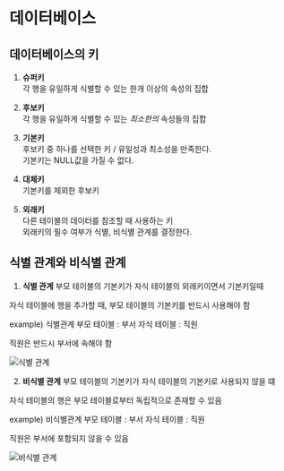 # 데이터베이스

## 데이터베이스의 키

1. **슈퍼키**  
각 행을 유일하게 식별할 수 있는 한개 이상의 속성의 집합  


2. **후보키**  
각 행을 유일하게 식별할 수 있는 *최소한의* 속성들의 집합  


3. **기본키**  
후보키 중 하나를 선택한 키 / 유일성과 최소성을 만족한다.  
기본키는 NULL값을 가질 수 없다.  


4. **대체키**  
기본키를 제외한 후보키


5. **외래키**  
다른 테이블의 데이터를 참조할 때 사용하는 키  
외래키의 필수 여부가 식별, 비식별 관계를 결정한다.


## 식별 관계와 비식별 관계

1. **식별 관계**
부모 테이블의 기본키가 자식 테이블의 외래키이면서 기본키일때

자식 테이블에 행을 추가할 때, 부모 테이블의 기본키를 반드시 사용해야 함

example) 식별관계
부모 테이블 : 부서
자식 테이블 : 직원

직원은 반드시 부서에 속해야 함

![식별 관계](https://github.com/azza999/small-start/assets/identification.png)

2. **비식별 관계**
부모 테이블의 기본키가 자식 테이블의 기본키로 사용되지 않을 떄

자식 테이블의 행은 부모 테이블로부터 독립적으로 존재할 수 있음

example) 비식별관계
부모 테이블 : 부서
자식 테이블 : 직원

직원은 부서에 포함되지 않을 수 있음

![비식별 관계](https://github.com/azza999/small-start/assets/non-identification.png)
